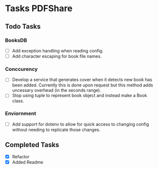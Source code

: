 # Tasks PDFShare

## **Todo Tasks**

### **BooksDB**
- [ ] Add exception handling when reading config.
- [ ] Add character escaping for book file names.

### **Conccurency**
- [ ] Develop a service that generates cover when it detects new book has been added. Currently this is done upon request but this method adds uncessary overhead (in the seconds range).
- [ ] Stop using tuple to represent book object and instead make a Book class.

### **Enviornment**
- [ ] Add support for dotenv to allow for quick access to changing config without needing to replicate those changes.

## **Completed Tasks**

- [X] Refactor
- [X] Added Readme 